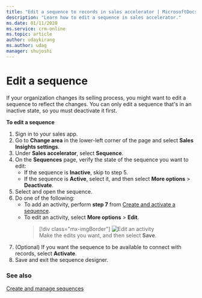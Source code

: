 ```yaml
---
title: "Edit a sequence to records in sales accelerator | MicrosoftDocs"
description: "Learn how to edit a sequence in sales accelerator."
ms.date: 01/11/2020
ms.service: crm-online
ms.topic: article
author: udaykirang
ms.author: udag
manager: shujoshi
---
```


# Edit a sequence

If your organization changes its selling process, you might want to edit a sequence to reflect the changes. You can only edit a sequence that's in an inactive state, so you must deactivate it first.

**To edit a sequence**   
1. Sign in to your sales app.   
2. Go to **Change area** in the lower-left corner of the page and select **Sales Insights settings**.   
3. Under **Sales accelerator**, select **Sequence**.     
4. On the **Sequences** page, verify the state of the sequence you want to edit:   
   - If the sequence is **Inactive**, skip to step 5.      
   - If the sequence is **Active**, select it, and then select **More options** > **Deactivate**.    
4. Select and open the sequence.   
5. Do one of the following:   
    - To add an activity, perform **step 7** from [Create and activate a sequence](create-and-activate-a-sequence.md).       
    - To edit an activity, select **More options** > **Edit**.   
        > [!div class="mx-imgBorder"]
        > ![Edit an activity](media/sequence-edit-activity.png "Edit an activity")     
        Make the edits you want, and then select **Save**.    
6. (Optional) If you want the sequence to be available to connect with records, select **Activate**.    
7. Save and exit the sequence designer.

### See also

[Create and manage sequences](create-manage-sequences.md)
